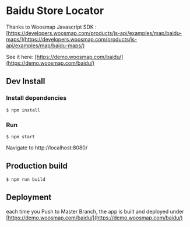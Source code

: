 # Baidu Store Locator
Thanks to Woosmap Javascript SDK : [https://developers.woosmap.com/products/js-api/examples/map/baidu-maps/](https://developers.woosmap.com/products/js-api/examples/map/baidu-maps/)

See it here: [https://demo.woosmap.com/baidu/](https://demo.woosmap.com/baidu/)


## Dev Install
### Install dependencies

```ShellSession
$ npm install
```

### Run
```ShellSession
$ npm start
```
Navigate to http://localhost:8080/

## Production build
```ShellSession
$ npm run build
```


## Deployment
each time you Push to Master Branch, the app is built and deployed under [https://demo.woosmap.com/baidu/](https://demo.woosmap.com/baidu/) 